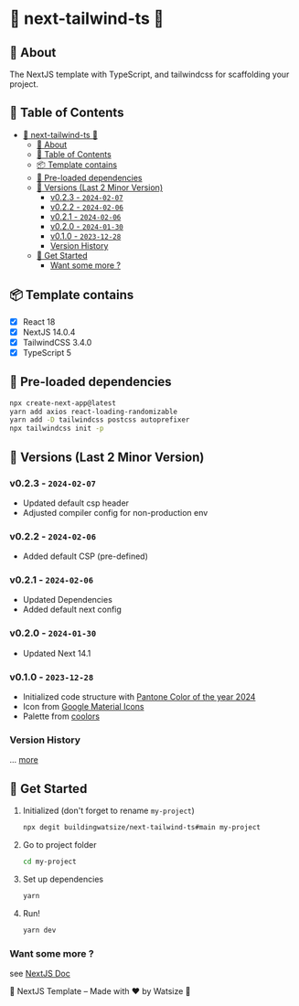 # 🔺 next-tailwind-ts 🔺

## 📘 About

The NextJS template with TypeScript, and tailwindcss for scaffolding your project.

## 📝 Table of Contents

- [🔺 next-tailwind-ts 🔺](#-next-tailwind-ts-)
  - [📘 About](#-about)
  - [📝 Table of Contents](#-table-of-contents)
  - [📦 Template contains](#-template-contains)
  - [💎 Pre-loaded dependencies](#-pre-loaded-dependencies)
  - [📝 Versions (Last 2 Minor Version)](#-versions-last-2-minor-version)
    - [v0.2.3 - `2024-02-07`](#v023---2024-02-07)
    - [v0.2.2 - `2024-02-06`](#v022---2024-02-06)
    - [v0.2.1 - `2024-02-06`](#v021---2024-02-06)
    - [v0.2.0 - `2024-01-30`](#v020---2024-01-30)
    - [v0.1.0 - `2023-12-28`](#v010---2023-12-28)
    - [Version History](#version-history)
  - [📌 Get Started](#-get-started)
    - [Want some more ?](#want-some-more-)

## 📦 Template contains

- [x] React 18
- [x] NextJS 14.0.4
- [x] TailwindCSS 3.4.0
- [x] TypeScript 5

## 💎 Pre-loaded dependencies

```bash
npx create-next-app@latest
yarn add axios react-loading-randomizable
yarn add -D tailwindcss postcss autoprefixer
npx tailwindcss init -p
```

## 📝 Versions (Last 2 Minor Version)

### v0.2.3 - `2024-02-07`

- Updated default csp header
- Adjusted compiler config for non-production env

### v0.2.2 - `2024-02-06`

- Added default CSP (pre-defined)

### v0.2.1 - `2024-02-06`

- Updated Dependencies
- Added default next config

### v0.2.0 - `2024-01-30`

- Updated Next 14.1

### v0.1.0 - `2023-12-28`

- Initialized code structure with [Pantone Color of the year 2024](https://www.pantone.com/color-of-the-year/2024)
- Icon from [Google Material Icons](https://iconbuddy.app/ic)
- Palette from [coolors](https://coolors.co/ffbe98-d35269-c7efcf-826aed-0c1821)

### Version History

... [more](./CHANGELOG.md)

## 📌 Get Started

1. Initialized (don't forget to rename `my-project`)

    ```bash
    npx degit buildingwatsize/next-tailwind-ts#main my-project
    ```

2. Go to project folder

    ```bash
    cd my-project
    ```

3. Set up dependencies

    ```bash
    yarn
    ```

4. Run!

    ```bash
    yarn dev
    ```

### Want some more ?

see [NextJS Doc](https://nextjs.org/docs)

🌈 NextJS Template – Made with ❤️ by Watsize 🌈
